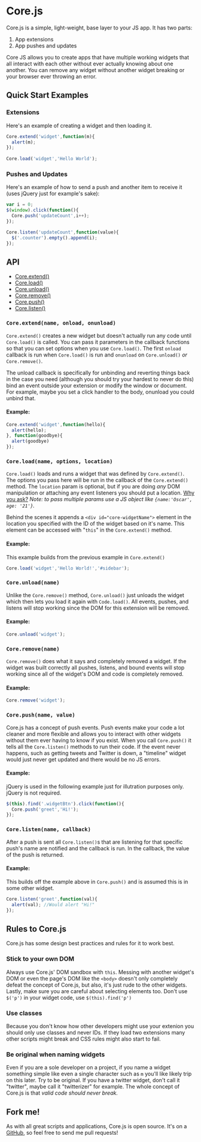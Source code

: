 # Core.js

Core.js is a simple, light-weight, base layer to your JS app. It has two parts:

1.  App extensions
2.  App pushes and updates

Core JS allows you to create apps that have multiple working widgets that all interact with each other without ever actually knowing about one another. You can remove any widget without another widget breaking or your browser ever throwing an error.

## Quick Start Examples

### Extensions

Here's an example of creating a widget and then loading it.

```js
Core.extend('widget',function(m){
  alert(m);
});
      
Core.load('widget','Hello World');
```

### Pushes and Updates

Here's an example of how to send a push and another item to receive it (uses jQuery just for example's sake):

```js
var i = 0;
$(window).click(function(){
  Core.push('updateCount',i++);
});

Core.listen('updateCount',function(value){
  $('.counter').empty().append(i);
});
```

## API

*   [Core.extend()][1]
*   [Core.load()][2]
*   [Core.unload()][3]
*   [Core.remove()][4]
*   [Core.push()][5]
*   [Core.listen()][6]

### `Core.extend(name, onload, onunload)`

`Core.extend()` creates a new widget but doesn't actually run any code until `Core.load()` is called. You can pass it parameters in the callback functions so that you can set options when you use `Core.load()`. The first `onload` callback is run when `Core.load()` is run and `onunload` on `Core.unload()` *or* `Core.remove()`.

The unload callback is specifically for unbinding and reverting things back in the case you need (although you should try your hardest to never do this) bind an event outside your extension or modify the window or document. For example, maybe you set a click handler to the body, onunload you could unbind that.

#### Example:

```js
Core.extend('widget',function(hello){
  alert(hello);
}, function(goodbye){
  alert(goodbye)
});
```

### `Core.load(name, options, location)`

`Core.load()` loads and runs a widget that was defined by `Core.extend()`. The options you pass here will be run in the callback of the `Core.extend()` method. The `location` param is optional, but if you are doing *any* DOM manipulation or attaching any event listeners you should put a location. [Why you ask?][7] *Note: to pass multiple params use a JS object like `{name:'Oscar', age: '21'}`.*

Behind the scenes it appends a `<div id="core-widgetName">` element in the location you specified with the ID of the widget based on it's name. This element can be accessed with "`this`" in the `Core.extend()` method.

#### Example:

This example builds from the previous example in `Core.extend()`

```js
Core.load('widget','Hello World!','#sidebar');
```

### `Core.unload(name)`

Unlike the `Core.remove()` method, `Core.unload()` just unloads the widget which then lets you load it again with `Code.load()`. All events, pushes, and listens will stop working since the DOM for this extension will be removed.

#### Example:

```js
Core.unload('widget');
```

### `Core.remove(name)`

`Core.remove()` does what it says and completely removed a widget. If the widget was built correctly all pushes, listens, and bound events will stop working since all of the widget's DOM and code is completely removed.

#### Example:

```js
Core.remove('widget');
```

### `Core.push(name, value)`

Core.js has a concept of push events. Push events make your code a lot cleaner and more flexible and allows you to interact with other widgets without them ever having to know if you exist. When you call `Core.push()` it tells all the `Core.listen()` methods to run their code. If the event never happens, such as getting tweets and Twitter is down, a "timeline" widget would just never get updated and there would be no JS errors.

#### Example:

jQuery is used in the following example just for illutration purposes only. jQuery is not required.

```js
$(this).find('.widgetBtn').click(function(){
  Core.push('greet','Hi!');
});
```

### `Core.listen(name, callback)`

After a push is sent all `Core.listen()`s that are listening for that specific push's name are notified and the callback is run. In the callback, the value of the push is returned.

#### Example:

This builds off the example above in `Core.push()` and is assumed this is in some other widget.

```js
Core.listen('greet',function(val){
  alert(val); //Would alert "Hi!"
});
```

## Rules to Core.js

Core.js has some design best practices and rules for it to work best.

### Stick to your own DOM

Always use Core.js' DOM sandbox with `this`. Messing with another widget's DOM or even the page's DOM like the `<body>` doesn't only completely defeat the concept of Core.js, but also, it's just rude to the other widgets. Lastly, make sure you are careful about selecting elements too. Don't use `$('p')` in your widget code, use `$(this).find('p')`

### Use classes

Because you don't know how other developers might use your extenion you should only use classes and never IDs. If they load two extensions many other scripts might break and CSS rules might also start to fail.

### Be original when naming widgets

Even if you are a sole developer on a project, if you name a widget something simple like even a single character such as `m` you'll like likely trip on this later. Try to be original. If you have a twitter widget, don't call it "twitter", maybe call it "twitterizer" for example. The whole concept of Core.js is that *valid code should never break.*

## Fork me!

As with all great scripts and applications, Core.js is open source. It's on a [GitHub][8], so feel free to send me pull requests!  

 [1]: #core.extend
 [2]: #core.load
 [3]: #core.unload
 [4]: #core.remove
 [5]: #core.push
 [6]: #core.listen
 [7]: #stick-to-your-own-dom
 [8]: https://github.com/OscarGodson/Core.js
